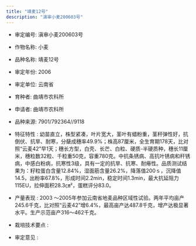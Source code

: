 ```yaml
---
title: "靖麦12号"
description: "滇审小麦200603号"
---
```

* 审定编号:  滇审小麦200603号

*  作物名称:  小麦

*  品种名称:  靖麦12号

*  审定年份:  2006

*  审定单位:  云南省

* 育种者:  曲靖市农科所

*  申请者:  曲靖市农科所

*  品种来源:  7901/792364//9118

*  特征特性 : 
幼苗直立，株型紧凑，叶片宽大，茎叶有蜡粉重，茎秆弹性好，抗倒伏、抗旱、耐寒，分蘖成穗率49.9%；株高87厘米，全生育期178天，比对照“云麦42”早1天；穗长方型，白壳、长芒、白粒、硬质-半硬质种，穗长11厘米，穗粒数32粒、千粒重50克，容重780克。中抗条锈病、高抗叶锈病和秆锈病，中感白粉病，抗寒性3级，具有一定的抗旱、抗寒、耐瘠性。品质测试结果为：籽粒蛋白含量12.84%，湿面筋含量26.2%，降落值200ｓ，沉降值14.5，出粉率67.8%，形成时间2.2min，稳定时间1.3min，最大抗延阻力115EU，拉伸面积28.3㎝²，蛋糕评分83.0。
 
*  产量表现 : 
2003 ～2005年参加云南省地麦品种区域性试验。两年平均亩产245.6千克，比对照“云麦42”增6.4%，最高亩产达487.8千克，增产达极显著水平。生产示范亩产316～462千克。

*  栽培技术要点 : 


*  审定意见 : 

